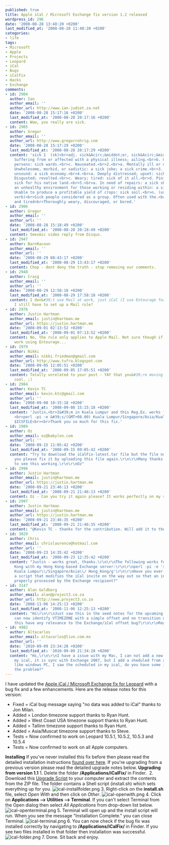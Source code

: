 ```yaml
---
published: true
title: Apple iCal / Microsoft Exchange fix version 1.2 released
wordpress_id: 296
date: '2008-08-28 13:48:20 +0200'
last_modified_at: '2008-08-28 11:48:20 +0200'
categories:
- life
tags:
- Microsoft
- Apple
- Projects
- Leopard
- iCal
- Bugs
- iCalFix
- Hacks
- Exchange
comments:
- id: 2904
  author: Ian
  author_email: ''
  author_url: http://www.ian-judiet.za.net
  date: '2008-08-28 15:17:16 +0200'
  last_modified_at: '2008-08-28 20:17:16 +0200'
  content: Wow, you really are sick.
- id: 2905
  author: Gregor
  author_email: ''
  author_url: http://www.gregorrohrig.com
  date: '2008-08-28 15:17:29 +0200'
  last_modified_at: '2008-08-28 20:17:29 +0200'
  content: 'sick 1  (sk)<br>adj. sick&Acirc;&middot;er, sick&Acirc;&middot;est<br>1.<br>a.
    Suffering from or affected with a physical illness; ailing.<br>b. Of or for sick
    persons: sick wards.<br>c. Nauseated.<br>2.<br>a. Mentally ill or disturbed.<br>b.
    Unwholesome, morbid, or sadistic: a sick joke; a sick crime.<br>3. Defective;
    unsound: a sick economy.<br>4.<br>a. Deeply distressed; upset: sick with worry.<br>b.
    Disgusted; revolted.<br>c. Weary; tired: sick of it all.<br>d. Pining; longing:
    sick for his native land.<br>5.<br>a. In need of repairs: a sick ship.<br>b. Constituting
    an unhealthy environment for those working or residing within: a sick office building.<br>6.
    Unable to produce a profitable yield of crops: sick soil.<br>n. (used with a pl.
    verb)<br>Sick people considered as a group. Often used with the.<br>Idiom:<br>sick
    and tired<br>Thoroughly weary, discouraged, or bored.'
- id: 2906
  author: Gregor
  author_email: ''
  author_url: ''
  date: '2008-08-28 15:18:49 +0200'
  last_modified_at: '2008-08-28 20:18:49 +0200'
  content: Seesmic video reply from Disqus.
- id: 2947
  author: BarnRacoon
  author_email: ''
  author_url: ''
  date: '2008-08-29 08:43:17 +0200'
  last_modified_at: '2008-08-29 13:43:17 +0200'
  content: Chop - dont deny the truth - stop removing our comments.
- id: 2948
  author: Craig
  author_email: ''
  author_url: ''
  date: '2008-08-29 12:58:18 +0200'
  last_modified_at: '2008-08-29 17:58:18 +0200'
  content: I don&#39;t use Mail at work, just iCal (I use Entourage for email).  Do
    I still have to set up a Mail rule?
- id: 2976
  author: Justin Hartman
  author_email: justin@hartman.me
  author_url: https://justin.hartman.me
  date: '2008-09-01 02:13:52 +0200'
  last_modified_at: '2008-09-01 07:13:52 +0200'
  content: No, the rule only applies to Apple Mail. Not sure though if it will still
    work using Entourage...
- id: 2979
  author: Nikki
  author_email: nikki.friedman@gmail.com
  author_url: http://www.tufra.blogspot.com
  date: '2008-09-05 12:05:51 +0200'
  last_modified_at: '2008-09-05 17:05:51 +0200'
  content: Totally unrelated to your post - YAY that you&#39;re moving to CT! Flippin
    cool. ;)
- id: 2984
  author: Kevin TC
  author_email: kevin.ktc@gmail.com
  author_url: ''
  date: '2008-09-08 10:15:18 +0200'
  last_modified_at: '2008-09-08 15:15:18 +0200'
  content: 'Justin,<br>I&#39;m in Kuala Lumpur and this Reg.Ex. works for me: <br>
    <br>perl -pi -e &#39;s/(GMT+08.00) Kuala Lumpur/Singapore/Asia/Kuala_Lumpur/g&#39;
    $ICSFILE<br><br>Thank you so much for this fix.'
- id: 2989
  author: Oz
  author_email: oz@babylon.com
  author_url: ''
  date: '2008-09-15 11:05:42 +0200'
  last_modified_at: '2008-09-15 09:05:42 +0200'
  content: "Try to download the iCalFix-latest.tar file but the file not exist.\r\nCan
    you please fix it by uploading this file again.\r\n\r\nMany thanks can't wait
    to see this working.\r\n\r\nOz"
- id: 2996
  author: Justin Hartman
  author_email: justin@hartman.me
  author_url: https://justin.hartman.me
  date: '2008-09-21 23:46:13 +0200'
  last_modified_at: '2008-09-21 21:46:13 +0200'
  content: Oz - Can you try it again please? It works perfectly on my side.
- id: 2997
  author: Justin Hartman
  author_email: justin@hartman.me
  author_url: https://justin.hartman.me
  date: '2008-09-21 23:46:35 +0200'
  last_modified_at: '2008-09-21 21:46:35 +0200'
  content: "@Kevin TC - thanks for the contribution. Will add it to the next version."
- id: 3029
  author: Chris
  author_email: chrislaurence@hotmail.com
  author_url: ''
  date: '2008-09-23 14:35:42 +0200'
  last_modified_at: '2008-09-23 12:35:42 +0200'
  content: "Justin - works great, thanks.\r\n\r\nThe following works for me in Hong
    Kong with my Hong Kong-based Exchange server:\r\n\r\nperl -pi -e 's/\\(GMT\\+08\\.00\\)\\
    Kuala Lumpur\\/Singapore/Asia\\/ Hong_Kong/g'\r\n\r\nHave you ever thought about
    a script that modifies the iCal invite on the way out so that an invite can be
    properly processed by the Exchange recipient?"
- id: 3147
  author: Alan Goldberg
  author_email: alan@project3.co.za
  author_url: http://www.project3.co.za
  date: '2008-11-06 14:25:13 +0200'
  last_modified_at: '2008-11-06 12:25:13 +0200'
  content: "Hi\r\n\r\nJust saw this in the seed notes for the upcoming 10.5.6.\r\n\r\n\"iCal
    can now identify VTIMEZONE with a simple offset and no transition dates\"\r\n\r\nDoes
    this have any relevance to the Exchange/iCal offset bug?\r\n\r\nRegards\r\n\r\nAlan"
- id: 4982
  author: Altacarlos
  author_email: altacarlos@live.com.mx
  author_url: ''
  date: '2010-09-09 23:34:28 +0200'
  last_modified_at: '2010-09-09 21:34:28 +0200'
  content: "Hi,\r\n\r\nI have a issue with my Mac, I can not add a new schedule in
    my ical, it is sync with Exchange 2007, but I add a sheduled from another place
    like windows PC, I saw the scheduled in my ical, do you have some idea what is
    the problem?"
---
```

I have updated the <a href="/2008/03/31/apple-ical-microsoft-exchange-fix-for-leopard/">Apple iCal / Microsoft Exchange fix for Leopard</a> with a bug fix and a few enhancements.
Here are the release notes for this version:
<ul>
<li>Fixed = iCal bug message saying "no data was added to iCal" thanks to Jon Milan.</li>
<li>Added = London timezone support thanks to Ryan Hunt.</li>
<li>Added = West Coast USA timezone support thanks to Ryan Hunt.</li>
<li>Added = Tallinn timezone support thanks to Ryan Hunt.</li>
<li>Added = Asia/Muscat timezone support thanks to Steve.</li>
<li>Tests = Now confirmed to work on Leopard 10.5.1, 10.5.2, 10.5.3 and 10.5.4</li>
<li>Tests = Now confirmed to work on all Apple computers.</li>
</ul>
<strong>Installing</strong>
If you've never installed this fix before then please read the detailed installation instructions <a href="/2008/03/31/apple-ical-microsoft-exchange-fix-for-leopard/">found over here</a>. If you're upgrading from a previous version please read the detailed upgrade notes below.
<strong>Upgrading from version 1.1</strong>
1. Delete the folder <strong>/Applications/iCalFix/</strong> in Finder.
<img src="/assets/images/uploads/2008/08/delete-icalfix.png" alt="" />
2. Download this <a href="/ccount/click.php?id=3">Upgrade Script</a> to your computer and extract the contents from the ZIP file. The folder contains a Shell script (install.sh) which sets everything up for you.
<img src='/assets/images/uploads/2008/03/ical-installfolder1.png' alt='ical-installfolder.png' />
3. Right-click on the <strong>install.sh</strong> file, select <em>Open With</em> and then click on <em>Other</em>.
<img src='/assets/images/uploads/2008/03/ical-openwith.png' alt='ical-openwith.png' />
4. Click on <strong>Applications --> Utilities --> Terminal</strong>. If you can't select Terminal from the Open dialog then select <em>All Applications</em> from drop-down list below.
<img src='/assets/images/uploads/2008/03/ical-openterminal.png' alt='ical-openterminal.png' />
5. Terminal will open up and the install script will run. When you see the message "Installation Complete." you can close Terminal.
<img src='/assets/images/uploads/2008/03/ical-terminal.png' alt='ical-terminal.png' />
6. You can now check if the bug fix was installed correctly by navigating to <strong>/Applications/iCalFix/</strong> in Finder. If you see two files installed in that folder then installation was successful.
<img src='/assets/images/uploads/2008/03/ical-folder.png' alt='ical-folder.png' />
7. Done. Sit back and enjoy.
